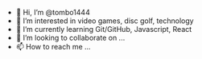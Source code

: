 - 👋 Hi, I’m @tombo1444
- 👀 I’m interested in video games, disc golf, technology
- 🌱 I’m currently learning Git/GitHub, Javascript, React
- 💞️ I’m looking to collaborate on ...
- 📫 How to reach me ...

<!---
tombo1444/tombo1444 is a ✨ special ✨ repository because its `README.md` (this file) appears on your GitHub profile.
You can click the Preview link to take a look at your changes.
--->
